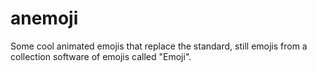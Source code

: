 # anemoji
Some cool animated emojis that replace the standard, still emojis from a collection software of emojis called "Emoji".
